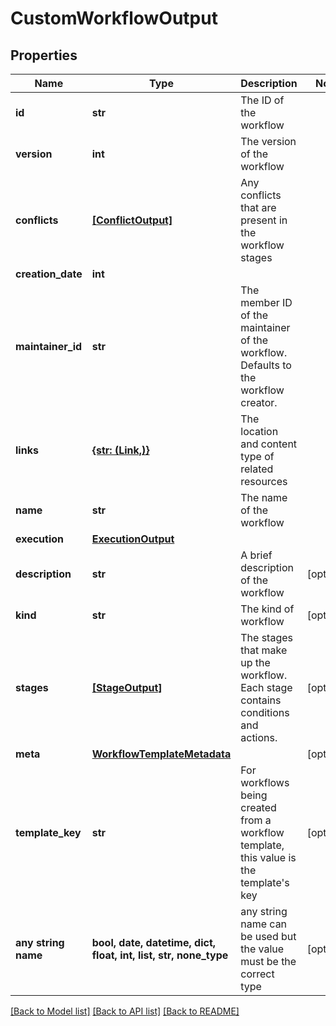# CustomWorkflowOutput


## Properties
Name | Type | Description | Notes
------------ | ------------- | ------------- | -------------
**id** | **str** | The ID of the workflow | 
**version** | **int** | The version of the workflow | 
**conflicts** | [**[ConflictOutput]**](ConflictOutput.md) | Any conflicts that are present in the workflow stages | 
**creation_date** | **int** |  | 
**maintainer_id** | **str** | The member ID of the maintainer of the workflow. Defaults to the workflow creator. | 
**links** | [**{str: (Link,)}**](Link.md) | The location and content type of related resources | 
**name** | **str** | The name of the workflow | 
**execution** | [**ExecutionOutput**](ExecutionOutput.md) |  | 
**description** | **str** | A brief description of the workflow | [optional] 
**kind** | **str** | The kind of workflow | [optional] 
**stages** | [**[StageOutput]**](StageOutput.md) | The stages that make up the workflow. Each stage contains conditions and actions. | [optional] 
**meta** | [**WorkflowTemplateMetadata**](WorkflowTemplateMetadata.md) |  | [optional] 
**template_key** | **str** | For workflows being created from a workflow template, this value is the template&#39;s key | [optional] 
**any string name** | **bool, date, datetime, dict, float, int, list, str, none_type** | any string name can be used but the value must be the correct type | [optional]

[[Back to Model list]](../README.md#documentation-for-models) [[Back to API list]](../README.md#documentation-for-api-endpoints) [[Back to README]](../README.md)


